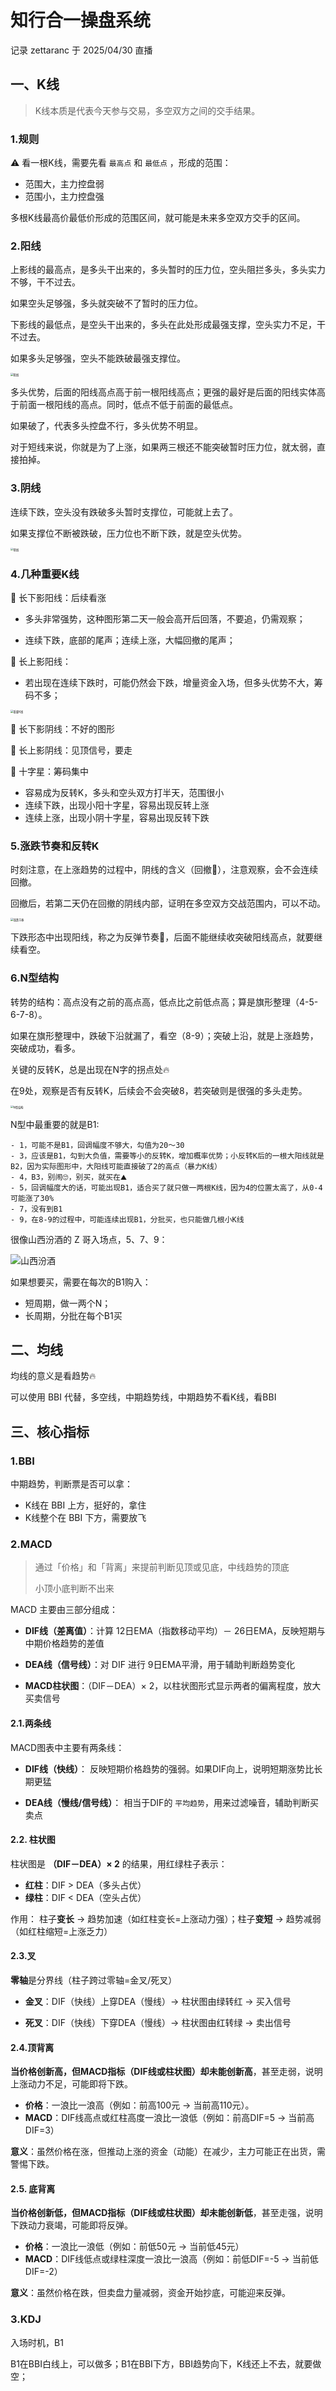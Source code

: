 #  知行合一操盘系统

记录 zettaranc 于 2025/04/30 直播

## 一、K线

> K线本质是代表今天参与交易，多空双方之间的交手结果。

### 1.规则

⚠️ 看一根K线，需要先看 `最高点` 和 `最低点` ，形成的范围：

- 范围大，主力控盘弱
- 范围小，主力控盘强

多根K线最高价最低价形成的范围区间，就可能是未来多空双方交手的区间。

### 2.阳线

上影线的最高点，是多头干出来的，多头暂时的压力位，空头阻拦多头，多头实力不够，干不过去。

如果空头足够强，多头就突破不了暂时的压力位。

下影线的最低点，是空头干出来的，多头在此处形成最强支撑，空头实力不足，干不过去。

如果多头足够强，空头不能跌破最强支撑位。

<img src="https://blogcola1213.oss-cn-wuhan-lr.aliyuncs.com/practice/2025/05/01.png" alt="阳线" style="margin:auto;zoom:30%;">

多头优势，后面的阳线高点高于前一根阳线高点；更强的最好是后面的阳线实体高于前面一根阳线的高点。同时，低点不低于前面的最低点。

如果破了，代表多头控盘不行，多头优势不明显。

对于短线来说，你就是为了上涨，如果两三根还不能突破暂时压力位，就太弱，直接拍掉。

### 3.阴线

连续下跌，空头没有跌破多头暂时支撑位，可能就上去了。

如果支撑位不断被跌破，压力位也不断下跌，就是空头优势。

<img src="https://blogcola1213.oss-cn-wuhan-lr.aliyuncs.com/practice/2025/05/02.png" alt="阴线" style="margin:auto;zoom:30%;">

### 4.几种重要K线

🚗 长下影阳线：后续看涨

- 多头非常强势，这种图形第二天一般会高开后回落，不要追，仍需观察；

- 连续下跌，底部的尾声；连续上涨，大幅回撤的尾声；

🚗 长上影阳线：

- 若出现在连续下跌时，可能仍然会下跌，增量资金入场，但多头优势不大，筹码不多；

<img src="https://blogcola1213.oss-cn-wuhan-lr.aliyuncs.com/practice/2025/05/03.png" alt="重要K线" style="margin:auto;zoom:30%;">

🚗 长下影阴线：不好的图形

🚗 长上影阴线：见顶信号，要走

🚗 十字星：筹码集中

- 容易成为反转K，多头和空头双方打半天，范围很小
- 连续下跌，出现小阳十字星，容易出现反转上涨
- 连续上涨，出现小阴十字星，容易出现反转下跌

### 5.涨跌节奏和反转K

时刻注意，在上涨趋势的过程中，阴线的含义（回撤🫨），注意观察，会不会连续回撤。

回撤后，若第二天仍在回撤的阴线内部，证明在多空双方交战范围内，可以不动。

<img src="https://blogcola1213.oss-cn-wuhan-lr.aliyuncs.com/practice/2025/05/04.png" alt="涨跌节奏" style="margin:auto;zoom:30%;">

下跌形态中出现阳线，称之为反弹节奏🫨，后面不能继续收突破阳线高点，就要继续看空。

### 6.N型结构

转势的结构：高点没有之前的高点高，低点比之前低点高；算是旗形整理（4-5-6-7-8）。

如果在旗形整理中，跌破下沿就漏了，看空（8-9）；突破上沿，就是上涨趋势，突破成功，看多。

关键的反转K，总是出现在N字的拐点处🔥

在9处，观察是否有反转K，后续会不会突破8，若突破则是很强的多头走势。

<img src="https://blogcola1213.oss-cn-wuhan-lr.aliyuncs.com/practice/2025/05/05.png" alt="N型结构" style="margin:auto;zoom:30%;">

N型中最重要的就是B1:

```text
- 1，可能不是B1，回调幅度不够大，勾值为20～30
- 3，应该是B1，勾到大负值，需要等小的反转K，增加概率优势；小反转K后的一根大阳线就是B2，因为实际图形中，大阳线可能直接破了2的高点（暴力K线）
- 4，B3，别闹🙄，别买，就买在⛰️
- 5，回调幅度大的话，可能出现B1，适合买了就只做一两根K线，因为4的位置太高了，从0-4可能涨了30%
- 7，没有到B1
- 9，在8-9的过程中，可能连续出现B1，分批买，也只能做几根小K线
```

很像山西汾酒的 Z 哥入场点，5、7、9：

<img src="https://blogcola1213.oss-cn-wuhan-lr.aliyuncs.com/practice/2025/05/06.png" alt="山西汾酒" style="margin:auto;zoom:100%;">

如果想要买，需要在每次的B1购入：

- 短周期，做一两个N；
- 长周期，分批在每个B1买

## 二、均线

均线的意义是看趋势🔥

可以使用 BBI 代替，多空线，中期趋势线，中期趋势不看K线，看BBI

## 三、核心指标

### 1.BBI

中期趋势，判断票是否可以拿：

- K线在 BBI 上方，挺好的，拿住
- K线整个在 BBI 下方，需要放飞

### 2.MACD

> 通过「价格」和「背离」来提前判断见顶或见底，中线趋势的顶底
>
> 小顶小底判断不出来

MACD 主要由三部分组成：

- **DIF线（差离值）**：计算 12日EMA（指数移动平均）－ 26日EMA，反映短期与中期价格趋势的差值

- **DEA线（信号线）**：对 DIF 进行 9日EMA平滑，用于辅助判断趋势变化

- **MACD柱状图**：（DIF－DEA）× 2，以柱状图形式显示两者的偏离程度，放大买卖信号

#### 2.1.两条线

MACD图表中主要有两条线：

- **DIF线（快线）**： 反映短期价格趋势的强弱。如果DIF向上，说明短期涨势比长期更猛

- **DEA线（慢线/信号线）**：  相当于DIF的 `平均趋势`，用来过滤噪音，辅助判断买卖点

####  2.2. 柱状图

柱状图是 **（DIF－DEA）× 2** 的结果，用红绿柱子表示：

- **红柱**：DIF > DEA（多头占优）
- **绿柱**：DIF < DEA（空头占优）

作用：  柱子**变长** → 趋势加速（如红柱变长=上涨动力强）；柱子**变短** → 趋势减弱（如红柱缩短=上涨乏力）

#### 2.3.叉

**零轴**是分界线（柱子跨过零轴=金叉/死叉）

- **金叉**：DIF（快线）上穿DEA（慢线）→ 柱状图由绿转红 → 买入信号

- **死叉**：DIF（快线）下穿DEA（慢线）→ 柱状图由红转绿 → 卖出信号

#### 2.4.顶背离

**当价格创新高，但MACD指标（DIF线或柱状图）却未能创新高**，甚至走弱，说明上涨动力不足，可能即将下跌。

- **价格**：一浪比一浪高（例如：前高100元 → 当前高110元）。
- **MACD**：DIF线高点或红柱高度一浪比一浪低（例如：前高DIF=5 → 当前高DIF=3）

**意义**：虽然价格在涨，但推动上涨的资金（动能）在减少，主力可能正在出货，需警惕下跌。

#### 2.5. 底背离

**当价格创新低，但MACD指标（DIF线或柱状图）却未能创新低**，甚至走强，说明下跌动力衰竭，可能即将反弹。

- **价格**：一浪比一浪低（例如：前低50元 → 当前低45元）
- **MACD**：DIF线低点或绿柱深度一浪比一浪高（例如：前低DIF=-5 → 当前低DIF=-2）

**意义**：虽然价格在跌，但卖盘力量减弱，资金开始抄底，可能迎来反弹。

### 3.KDJ

入场时机，B1

B1在BBI白线上，可以做多；B1在BBI下方，BBI趋势向下，K线还上不去，就要做空；
